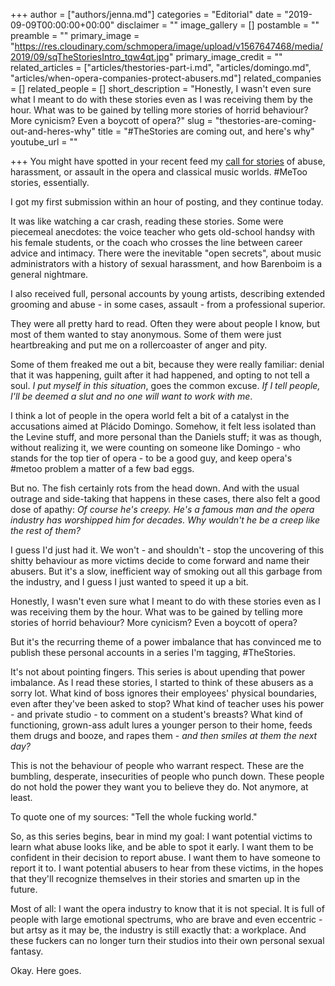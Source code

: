 +++
author = ["authors/jenna.md"]
categories = "Editorial"
date = "2019-09-09T00:00:00+00:00"
disclaimer = ""
image_gallery = []
postamble = ""
preamble = ""
primary_image = "https://res.cloudinary.com/schmopera/image/upload/v1567647468/media/2019/09/sqTheStoriesIntro_tqw4qt.jpg"
primary_image_credit = ""
related_articles = ["articles/thestories-part-i.md", "articles/domingo.md", "articles/when-opera-companies-protect-abusers.md"]
related_companies = []
related_people = []
short_description = "Honestly, I wasn't even sure what I meant to do with these stories even as I was receiving them by the hour. What was to be gained by telling more stories of horrid behaviour? More cynicism? Even a boycott of opera?"
slug = "thestories-are-coming-out-and-heres-why"
title = "#TheStories are coming out, and here's why"
youtube_url = ""

+++
You might have spotted in your recent feed my [call for stories](https://twitter.com/Schmopera/status/1162076277349715974/photo/1) of abuse, harassment, or assault in the opera and classical music worlds. #MeToo stories, essentially.

I got my first submission within an hour of posting, and they continue today.

It was like watching a car crash, reading these stories. Some were piecemeal anecdotes: the voice teacher who gets old-school handsy with his female students, or the coach who crosses the line between career advice and intimacy. There were the inevitable "open secrets", about music administrators with a history of sexual harassment, and how Barenboim is a general nightmare.

I also received full, personal accounts by young artists, describing extended grooming and abuse - in some cases, assault - from a professional superior.

They were all pretty hard to read. Often they were about people I know, but most of them wanted to stay anonymous. Some of them were just heartbreaking and put me on a rollercoaster of anger and pity.

Some of them freaked me out a bit, because they were really familiar: denial that it was happening, guilt after it had happened, and opting to not tell a soul. _I put myself in this situation_, goes the common excuse. _If I tell people, I'll be deemed a slut and no one will want to work with me_.

I think a lot of people in the opera world felt a bit of a catalyst in the accusations aimed at Plácido Domingo. Somehow, it felt less isolated than the Levine stuff, and more personal than the Daniels stuff; it was as though, without realizing it, we were counting on someone like Domingo - who stands for the top tier of opera - to be a good guy, and keep opera's #metoo problem a matter of a few bad eggs.

But no. The fish certainly rots from the head down. And with the usual outrage and side-taking that happens in these cases, there also felt a good dose of apathy: _Of course he's creepy. He's a famous man and the opera industry has worshipped him for decades. Why wouldn't he be a creep like the rest of them?_

I guess I'd just had it. We won't - and shouldn't - stop the uncovering of this shitty behaviour as more victims decide to come forward and name their abusers. But it's a slow, inefficient way of smoking out all this garbage from the industry, and I guess I just wanted to speed it up a bit.

Honestly, I wasn't even sure what I meant to do with these stories even as I was receiving them by the hour. What was to be gained by telling more stories of horrid behaviour? More cynicism? Even a boycott of opera?

But it's the recurring theme of a power imbalance that has convinced me to publish these personal accounts in a series I'm tagging, #TheStories.

It's not about pointing fingers. This series is about upending that power imbalance. As I read these stories, I started to think of these abusers as a sorry lot. What kind of boss ignores their employees' physical boundaries, even after they've been asked to stop? What kind of teacher uses his power - and private studio - to comment on a student's breasts? What kind of functioning, grown-ass adult lures a younger person to their home, feeds them drugs and booze, and rapes them - _and then smiles at them the next day?_

This is not the behaviour of people who warrant respect. These are the bumbling, desperate, insecurities of people who punch down. These people do not hold the power they want you to believe they do. Not anymore, at least.

To quote one of my sources: "Tell the whole fucking world."

So, as this series begins, bear in mind my goal: I want potential victims to learn what abuse looks like, and be able to spot it early. I want them to be confident in their decision to report abuse. I want them to have someone to report it to. I want potential abusers to hear from these victims, in the hopes that they'll recognize themselves in their stories and smarten up in the future.

Most of all: I want the opera industry to know that it is not special. It is full of people with large emotional spectrums, who are brave and even eccentric - but artsy as it may be, the industry is still exactly that: a workplace. And these fuckers can no longer turn their studios into their own personal sexual fantasy.

Okay. Here goes.